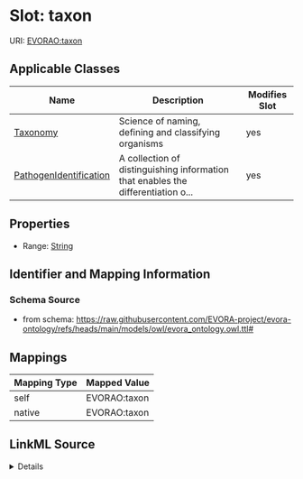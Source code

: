 

# Slot: taxon



URI: [EVORAO:taxon](https://raw.githubusercontent.com/EVORA-project/evora-ontology/refs/heads/main/models/owl/evora_ontology.owl.ttl#taxon)



<!-- no inheritance hierarchy -->





## Applicable Classes

| Name | Description | Modifies Slot |
| --- | --- | --- |
| [Taxonomy](Taxonomy.md) | Science of naming, defining and classifying organisms |  yes  |
| [PathogenIdentification](PathogenIdentification.md) | A collection of distinguishing information that enables the differentiation o... |  yes  |







## Properties

* Range: [String](String.md)





## Identifier and Mapping Information







### Schema Source


* from schema: https://raw.githubusercontent.com/EVORA-project/evora-ontology/refs/heads/main/models/owl/evora_ontology.owl.ttl#




## Mappings

| Mapping Type | Mapped Value |
| ---  | ---  |
| self | EVORAO:taxon |
| native | EVORAO:taxon |




## LinkML Source

<details>
```yaml
name: taxon
from_schema: https://raw.githubusercontent.com/EVORA-project/evora-ontology/refs/heads/main/models/owl/evora_ontology.owl.ttl#
rank: 1000
alias: taxon
domain_of:
- Taxonomy
- PathogenIdentification
range: string

```
</details>